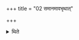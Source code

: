 +++
title = "02 समानमावभृथात्"

+++

<details><summary>थिते</summary>

2. (The Ritual) upto the Avabhr̥tha is the same as in the (Agniṣṭoma-sacrifice).  
</details>
